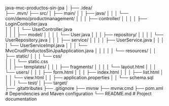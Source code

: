 java-mvc-productos-sin-jpa
│
├── .idea/                    
├── .mvn/
├── src/
│   ├── main/
│   │   ├── java/
│   │   │   └── com/demo/productmanagement/
│   │   │       ├── controller/
│   │   │       │   ├── LoginController.java   
│   │   │       │   └── UserController.java     
│   │   │       ├── model/
│   │   │       │   └── User.java
│   │   │       ├── repository/
│   │   │       │   └── UserRepository.java
│   │   │       ├── service/
│   │   │       │   ├── UserService.java
│   │   │       │   └── UserServiceImpl.java
│   │   │       └── MvcCrudProductosSinJpaApplication.java 
│   │   │
│   │   └── resources/
│   │       ├── static/
│   │       │   └── css/                       
│   │       │       └── static.css             
│   │       ├── templates/
│   │       │   ├── fragments/
│   │       │   │   └── layout.html
│   │       │   └── users/
│   │       │       ├── form.html
│   │       │       ├── index.html
│   │       │       ├── list.html
│   │       │       └── view.html
│   │       ├── application.properties
│   │       └── schema.sql                     
│   │
│   └── test/
│
├── target/                     
├── .gitattributes
├── .gitignore
├── mvnw
├── mvnw.cmd
├── pom.xml                     # Dependencies and Maven configuration
└── README.md                   # Project documentation
